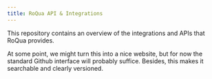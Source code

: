 ```yaml
---
title: RoQua API & Integrations
---
```


This repository contains an overview of the integrations and APIs that RoQua
provides.

At some point, we might turn this into a nice website, but for now the standard
Github interface will probably suffice. Besides, this makes it searchable and
clearly versioned.

